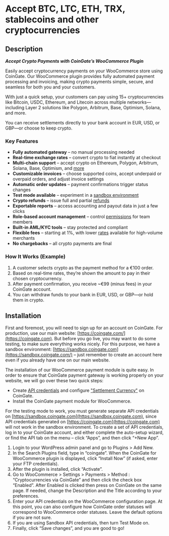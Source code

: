 # Accept BTC, LTC, ETH, TRX, stablecoins and other cryptocurrencies

## Description

***Accept Crypto Payments with CoinGate’s WooCommerce Plugin***


Easily accept cryptocurrency payments on your WooCommerce store using CoinGate. Our WooCommerce plugin provides fully automated payment processing and invoicing, making crypto payments simple, secure, and seamless for both you and your customers.

With just a quick setup, your customers can pay using 15+ cryptocurrencies like Bitcoin, USDC, Ethereum, and Litecoin across multiple networks—including Layer 2 solutions like Polygon, Arbitrum, Base, Optimism, Solana, and more.

You can receive settlements directly to your bank account in EUR, USD, or GBP—or choose to keep crypto.

### Key Features

* **Fully automated gateway** – no manual processing needed
* **Real-time exchange rates** – convert crypto to fiat instantly at checkout
* **Multi-chain support** – accept crypto on Ethereum, Polygon, Arbitrum, Solana, Base, Optimism, and [more](https://coingate.com/supported-currencies)
* **Customizable invoices** – choose supported coins, accept underpaid or overpaid orders, and adjust invoice settings
* **Automatic order updates** – payment confirmations trigger status changes
* **Test mode available** – experiment in a [sandbox environment](https://sandbox.coingate.com/)
* **Crypto refunds** – issue full and partial [refunds](https://coingate.com/blog/post/merchant-refund)
* **Exportable reports** – access accounting and payout data in just a few clicks
* **Role-based account management** – control [permissions](https://coingate.com/blog/post/business-user-permissions) for team members
* **Built-in AML/KYC tools** – stay protected and compliant
* **Flexible fees** – starting at 1%, with lower [rates](https://coingate.com/pricing) available for high-volume merchants
* **No chargebacks** – all crypto payments are final

### How It Works (Example)

1. A customer selects crypto as the payment method for a €100 order.
2. Based on real-time rates, they’re shown the amount to pay in their chosen cryptocurrency.
3. After payment confirmation, you receive ~€99 (minus fees) in your CoinGate account.
4. You can withdraw funds to your bank in EUR, USD, or GBP—or hold them in crypto.

## Installation

First and foremost, you will need to sign up for an account on CoinGate. For production, use our main website: [https://coingate.com/](https://coingate.com). But before you go live, you may want to do some testing, to make sure everything works nicely. For this purpose, we have a sandbox environment: [https://sandbox.coingate.com](https://sandbox.coingate.com/) – just remember to create an account here even if you already have one on our main website.

The installation of our WooCommerce payment module is quite easy. In order to ensure that CoinGate payment gateway is working properly on your website, we will go over these two quick steps:

* Create [API credentials](https://support.coingate.com/hc/en-us/articles/4402498918546) and configure ["Settlement Currency"](https://support.coingate.com/hc/en-us/articles/21208494395676-How-to-Configure-Settlement-Currency) on CoinGate.
* Install the CoinGate payment module for WooCommerce.

For the testing mode to work, you must generate separate API credentials on [https://sandbox.coingate.com](https://sandbox.coingate.com), since API credentials generated on [https://coingate.com](https://coingate.com) will not work in the sandbox environment. To create a set of API credentials, log in to your CoinGate account, and either complete the auto-setup wizard, or find the API tab on the menu – click “Apps”, and then click “+New App”.

1. Login to your WordPress admin panel and go to Plugins > Add New.
2. In the Search Plugins field, type in “coingate”. When the CoinGate for WooCommerce plugin is displayed, click “Install Now” (if asked, enter your FTP credentials).
3. After the plugin is installed, click “Activate”.	
4. Go to WooCommerce > Settings > Payments > Method : “Cryptocurrencies via CoinGate” and then click the check box “Enabled”. After Enabled is clicked then press on CoinGate on the same page. If needed, change the Description and the Title according to your preferences.
5. Enter your API credentials on the WooCommerce configuration page.
At this point, you can also configure how CoinGate order statuses will correspond to WooCommerce order statuses. Leave the default options if you are not sure.
6. If you are using Sandbox API credentials, then turn Test Mode on.
7. Finally, click “Save changes”, and you are good to go!



